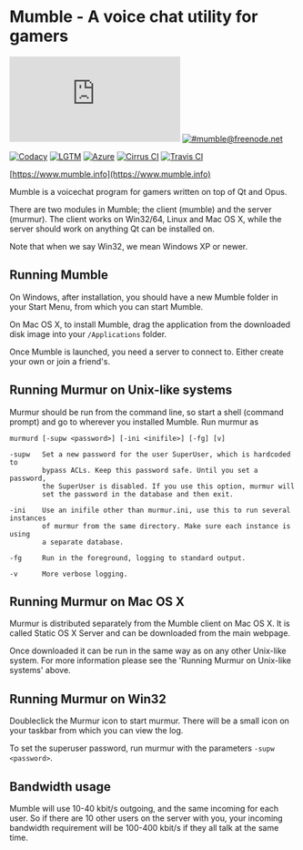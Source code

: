 Mumble - A voice chat utility for gamers
=======================================
[![#mumble:matrix.org](https://img.shields.io/matrix/mumble:matrix.org?label=%23mumble:matrix.org&style=for-the-badge)](https://riot.im/app/#/room/#mumble:matrix.org)
[![#mumble@freenode.net](https://img.shields.io/badge/Freenode.net-%23mumble-blue?style=for-the-badge)](https://webchat.freenode.net/#mumble)

[![Codacy](https://img.shields.io/codacy/grade/262a5e20c83a40599050e22e700d8a3e?label=Codacy&style=for-the-badge)](https://app.codacy.com/manual/mumble-voip/mumble)
[![LGTM](https://img.shields.io/lgtm/grade/cpp/github/mumble-voip/mumble?label=LGTM&style=for-the-badge)](https://lgtm.com/projects/g/mumble-voip/mumble)
[![Azure](https://img.shields.io/azure-devops/build/Mumble-VoIP/c819eb06-7b22-4ef3-bbcd-860094454eb3/1?label=Azure&style=for-the-badge)](https://dev.azure.com/Mumble-VoIP/Mumble)
[![Cirrus CI](https://img.shields.io/cirrus/github/mumble-voip/mumble?label=Cirrus%20CI&style=for-the-badge)](https://cirrus-ci.com/github/mumble-voip/mumble)
[![Travis CI](https://img.shields.io/travis/com/mumble-voip/mumble?label=Travis%20CI&style=for-the-badge)](https://travis-ci.com/mumble-voip/mumble)

[https://www.mumble.info](https://www.mumble.info)

Mumble is a voicechat program for gamers written on top of Qt and Opus.

There are two modules in Mumble; the client (mumble) and the server
(murmur). The client works on Win32/64, Linux and Mac OS X, while the
server should work on anything Qt can be installed on.

Note that when we say Win32, we mean Windows XP or newer.

## Running Mumble

On Windows, after installation, you should have a new Mumble folder in your
Start Menu, from which you can start Mumble.

On Mac OS X, to install Mumble, drag the application from the downloaded
disk image into your `/Applications` folder.

Once Mumble is launched, you need a server to connect to. Either create your
own or join a friend's.

## Running Murmur on Unix-like systems

Murmur should be run from the command line, so start a shell (command prompt)
and go to wherever you installed Mumble. Run murmur as

```
murmurd [-supw <password>] [-ini <inifile>] [-fg] [v]

-supw   Set a new password for the user SuperUser, which is hardcoded to
        bypass ACLs. Keep this password safe. Until you set a password,
        the SuperUser is disabled. If you use this option, murmur will
        set the password in the database and then exit.

-ini    Use an inifile other than murmur.ini, use this to run several instances
        of murmur from the same directory. Make sure each instance is using
        a separate database.

-fg     Run in the foreground, logging to standard output.

-v      More verbose logging.
```

## Running Murmur on Mac OS X

Murmur is distributed separately from the Mumble client on Mac OS X.
It is called Static OS X Server and can be downloaded from the main webpage.

Once downloaded it can be run in the same way as on any other Unix-like system.
For more information please see the 'Running Murmur on Unix-like systems' above.

## Running Murmur on Win32

Doubleclick the Murmur icon to start murmur. There will be a small icon on your
taskbar from which you can view the log.

To set the superuser password, run murmur with the parameters `-supw <password>`.

## Bandwidth usage

Mumble will use 10-40 kbit/s outgoing, and the same incoming for each user.
So if there are 10 other users on the server with you, your incoming
bandwidth requirement will be 100-400 kbit/s if they all talk at the same time.
